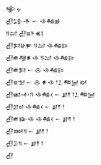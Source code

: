<div class='block'>
<div class='line'>𒊌𒉡</div>
<div class='line'>𒌷𒁉𒋥 𒀸 𒈾𒄀𒂊</div>
<div class='line'>𒀀𒁺 𒌷𒊺𒈨𒌍𒋙</div>
<div class='line'>𒌷𒁕𒄩𒊓 𒀀𒁺 𒈾𒄀𒄿</div>
<div class='line'>𒌷𒌑𒆷𒀭𒈾 𒀀𒁺 𒈾𒄀𒄿</div>
<div class='line'>𒌷𒌑𒁕 𒀸 𒊮 𒈾𒄀𒄿</div>
<div class='line'>𒌷𒊺𒈠 𒀸 𒊮 𒀭𒈾 𒁹𒁇𒍣𒅁 𒊭</div>
<div class='line'>𒌷𒀜𒋾𒀀 𒈾𒄀𒌋 𒀸 𒋗𒈫 𒁹𒁇𒍣𒅁</div>
<div class='line'>𒌷𒇻𒁀 𒈾𒄀𒌋 𒀸 𒋗𒈫 𒁹</div>
<div class='line'>𒌷𒌑𒅔𒈾 𒈾𒄀𒌋 𒀸 𒋗𒈫 𒁹</div>
<div class='line'>𒌷𒇷𒀀 𒀸 𒋗𒈫 𒁹</div>
<div class='line'>𒌷𒊒𒀀 𒀸 𒋗𒈫 𒁹</div>
<div class='line'>𒌷</div>
</div>
